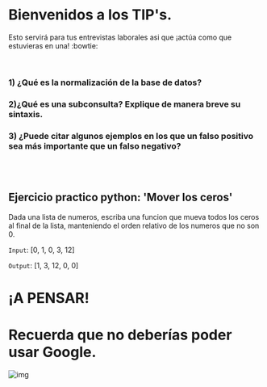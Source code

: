 
# Bienvenidos a los TIP's. 


Esto servirá para tus entrevistas laborales asi que ¡actúa como que estuvieras en una! :bowtie:

<br>

### **1) ¿Qué es la normalización de la base de datos?**



### **2)¿Qué es una subconsulta? Explique de manera breve su sintaxis.**



### **3) ¿Puede citar algunos ejemplos en los que un falso positivo sea más importante que un falso negativo?**

<BR>
  <BR>

## Ejercicio practico python: 'Mover los ceros'
Dada una lista de numeros, escriba una funcion que mueva todos los ceros al final
de la lista, manteniendo el orden relativo de los numeros que no son 0.

`Input`: [0, 1, 0, 3, 12]
  
`Output`: [1, 3, 12, 0, 0]



# ¡A PENSAR!

# Recuerda que no deberías poder usar Google. 
![img](https://thumbs.gfycat.com/KaleidoscopicFaintHind-size_restricted.gif)
